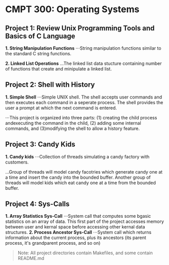 # CMPT 300: Operating Systems

## Project 1: Review Unix Programming Tools and Basics of C Language
__1. String Manipulation Functions__
⋅⋅⋅String manipulation functions similar to the standard C string functions.

__2. Linked List Operations__
...The linked list data stucture containing number of functions that create and minipulate a linked list.

## Project 2: Shell with History
__1. Simple Shell__
⋅⋅⋅Simple UNIX shell. The shell accepts user commands and then executes each command in a seperate process. The shell provides the user a prompt at which the next command is entered.

⋅⋅⋅This project is organized into three parts: (1) creating the child process andexecuting the command in the child, (2) adding some internal commands, and (3)modifying the shell to allow a history feature.

## Project 3: Candy Kids
__1. Candy kids__
⋅⋅⋅Collection of threads simulating a candy factory with customers.

...Group of threads will model candy facotries which generate candy one at a time and insert the candy into the bounded buffer. Another group of threads will model kids which eat candy one at a time from the bounded buffer.

## Project 4: Sys-Calls
__1. Array Statistics Sys-Call__
⋅⋅⋅System call that computes some bgasic statistics on an array of data. This first part of the project accesses memory between user and kernal space before accessing other kernal data structures.
__2. Process Ancestor Sys-Call__
⋅⋅⋅System call which returns information about the current process, plus its ancestors (its parent process, it's grandparent process, and so on)

> Note: All project directories contain Makefiles, and some contain README.md
